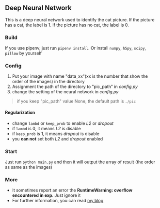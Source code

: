 ## Deep Neural Network
This is a deep neural network used to identify the cat picture. If the picture has a cat, the label is 1. If the picture has no cat, the label is 0.
### Build
If you use pipenv, just run `pipenv install`. Or install `numpy`, `h5py`, `scipy`, `pillow` by yourself
### Config
1. Put your image with name "data_xx"(xx is the number that show the order of the images) in the directory
2. Assignment the path of the directory to "pic_path" in *config.py*
3. change the setting of the neural network in *config.py*
> if you keep "pic_path" value None, the default path is `./pic`
#### Regularization
- change `lambd` or `keep_prob` to enable *L2* or *dropout*
- if `lambd` is 0, it means *L2* is disable
- if `keep_prob` is 1, it means *dropout* is disable
- you **can not** set both *L2* and *dropout* enabled
### Start
Just run `python main.py` and then it will output the array of result (the order as same as the images)
### More
- It sometimes report an error the **RuntimeWarning: overflow encountered in exp**. Just ignore it
- For further information, you can read [my blog](https://wzx140.github.io/2018/12/15/deep-neural-network/)